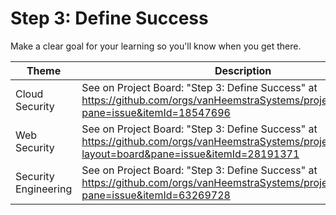 # Step 3: Define Success

Make a clear goal for your learning so you'll know when you get there.

| Theme | Description |
| -- | -- |
| Cloud Security | See on Project Board: "Step 3: Define Success" at https://github.com/orgs/vanHeemstraSystems/projects/9/views/1?pane=issue&itemId=18547696 |
| Web Security | See on Project Board: "Step 3: Define Success" at https://github.com/orgs/vanHeemstraSystems/projects/16/views/1?layout=board&pane=issue&itemId=28191371 |
| Security Engineering | See on Project Board: "Step 3: Define Success" at https://github.com/orgs/vanHeemstraSystems/projects/36/views/1?pane=issue&itemId=63269728 |
